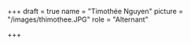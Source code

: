 +++
draft = true
name = "Timothée Nguyen"
picture = "/images/thimothee.JPG"
role = "Alternant"

+++
